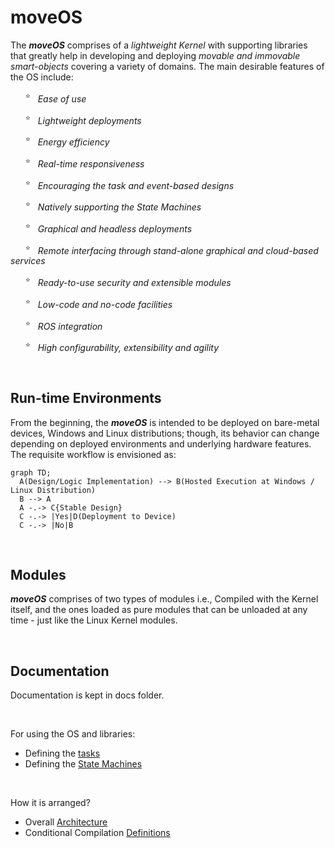 # moveOS

The ***moveOS*** comprises of a *lightweight Kernel* with supporting libraries that greatly help in developing and deploying *movable and immovable smart-objects* covering a variety of domains. The main desirable features of the OS include:

&nbsp; &nbsp; &nbsp; <sup>:star:</sup> &nbsp; *Ease of use*

&nbsp; &nbsp; &nbsp; <sup>:star:</sup> &nbsp; *Lightweight deployments*
  
&nbsp; &nbsp; &nbsp; <sup>:star:</sup> &nbsp; *Energy efficiency*
  
&nbsp; &nbsp; &nbsp; <sup>:star:</sup> &nbsp; *Real-time responsiveness*
  
&nbsp; &nbsp; &nbsp; <sup>:star:</sup> &nbsp; *Encouraging the task and event-based designs*
  
&nbsp; &nbsp; &nbsp; <sup>:star:</sup> &nbsp; *Natively supporting the State Machines*
  
&nbsp; &nbsp; &nbsp; <sup>:star:</sup> &nbsp; *Graphical and headless deployments*
  
&nbsp; &nbsp; &nbsp; <sup>:star:</sup> &nbsp; *Remote interfacing through stand-alone graphical and cloud-based services*
  
&nbsp; &nbsp; &nbsp; <sup>:star:</sup> &nbsp; *Ready-to-use security and extensible modules*
  
&nbsp; &nbsp; &nbsp; <sup>:star:</sup> &nbsp; *Low-code and no-code facilities*
  
&nbsp; &nbsp; &nbsp; <sup>:star:</sup> &nbsp; *ROS integration*
  
&nbsp; &nbsp; &nbsp; <sup>:star:</sup> &nbsp; *High configurability, extensibility and agility*



&nbsp;

## Run-time Environments

From the beginning, the ***moveOS*** is intended to be deployed on bare-metal devices, Windows and Linux distributions; though, its behavior can change depending on deployed environments and underlying hardware features. The requisite workflow is envisioned as:

```mermaid
graph TD;
  A(Design/Logic Implementation) --> B(Hosted Execution at Windows / Linux Distribution)
  B --> A
  A -.-> C{Stable Design}
  C -.-> |Yes|D(Deployment to Device)
  C -.-> |No|B
```



&nbsp;

## Modules

***moveOS*** comprises of two types of modules i.e., Compiled with the Kernel itself, and the ones loaded as pure modules that can be unloaded at any time - just like the Linux Kernel modules.



&nbsp;

## Documentation

Documentation is kept in docs folder.


&nbsp;

For using the OS and libraries:

  * Defining the [tasks](./docs/usage/Tasks.md)
  * Defining the [State Machines](./docs/usage/StateMachine.md)


&nbsp;

How it is arranged?

  * Overall [Architecture](./docs/contrib/Architecture.md)
  * Conditional Compilation [Definitions](./docs/contrib/Defines.md)
